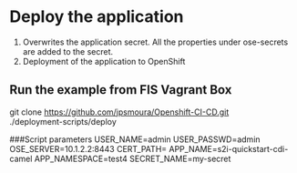 # Deploy the application
1) Overwrites the application secret. All the properties under ose-secrets are added to the secret.
2) Deployment of the application to OpenShift

## Run the example from FIS Vagrant Box
git clone https://github.com/jpsmoura/Openshift-CI-CD.git <br />
./deployment-scripts/deploy

###Script parameters
USER_NAME=admin
USER_PASSWD=admin
OSE_SERVER=10.1.2.2:8443
CERT_PATH=
APP_NAME=s2i-quickstart-cdi-camel
APP_NAMESPACE=test4
SECRET_NAME=my-secret
